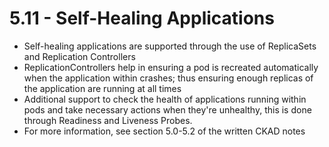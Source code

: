 # 5.11 - Self-Healing Applications

- Self-healing applications are supported through the use of ReplicaSets and
Replication Controllers
- ReplicationControllers help in ensuring a pod is recreated automatically when the
application within crashes; thus ensuring enough replicas of the application are
running at all times
- Additional support to check the health of applications running within pods and take
necessary actions when they're unhealthy, this is done through Readiness and
Liveness Probes.
- For more information, see section 5.0-5.2 of the written CKAD notes
